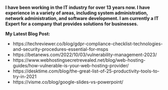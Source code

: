 **I have been working in the IT industry for over 13 years now. I have experience in a variety of areas, including system administration, network administration, and software development. I am currently a IT Expert for a company that provides solutions for businesses.**

**My Latest Blog Post:**
<ul>
<li>https://techreviewer.co/blog/gdpr-compliance-checklist-technologies-and-security-procedures-essential-for-msps</li>
  <li>https://betanews.com/2022/10/03/vulnerability-management-2023/</li>
  <li>https://www.webhostingsecretrevealed.net/blog/web-hosting-guides/how-vulnerable-is-your-web-hosting-provider/</li>
  <li>https://desktime.com/blog/the-great-list-of-25-productivity-tools-to-try-in-2021</li>
  <li>https://visme.co/blog/google-slides-vs-powerpoint/</li>
</ul>
